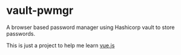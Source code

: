 # vault-pwmgr
A browser based password manager using Hashicorp vault to store passwords.

This is just a project to help me learn [vue.js](https://vuejs.org)
